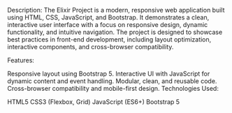 Description: The Elixir Project is a modern, responsive web application built using HTML, CSS, JavaScript, and Bootstrap. It demonstrates a clean, interactive user interface with a focus on responsive design, dynamic functionality, and intuitive navigation. The project is designed to showcase best practices in front-end development, including layout optimization, interactive components, and cross-browser compatibility.

Features:

Responsive layout using Bootstrap 5.
Interactive UI with JavaScript for dynamic content and event handling.
Modular, clean, and reusable code.
Cross-browser compatibility and mobile-first design.
Technologies Used:

HTML5
CSS3 (Flexbox, Grid)
JavaScript (ES6+)
Bootstrap 5
